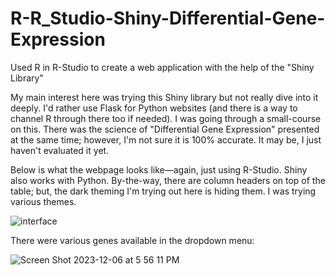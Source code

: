 # R-R_Studio-Shiny-Differential-Gene-Expression

Used R in R-Studio to create a web application with the help of the "Shiny Library"
&nbsp;

My main interest here was trying this Shiny library but not really dive into it deeply.  I'd rather use Flask for Python websites (and there is a way to channel R through there too if needed).   I was going through a small-course on this.  There was the science of "Differential Gene Expression" presented at the same time; however, I'm not sure it is 100% accurate.  It may be, I just haven't evaluated it yet.
&nbsp;

Below is what the webpage looks like—again, just using R-Studio.  Shiny also works with Python.  By-the-way, there are column headers on top of the table; but, the dark theming I'm trying out here is hiding them.   I was trying various themes.
&nbsp;

![interface](https://github.com/programweb/R-R_Studio-Shiny-Differential-Gene-Expression/assets/12736699/9e9dac1f-4da0-4390-ac60-e169db5b38b7)
&nbsp;

There were various genes available in the dropdown menu:
&nbsp;

![Screen Shot 2023-12-06 at 5 56 11 PM](https://github.com/programweb/R-R_Studio-Shiny-Differential-Gene-Expression/assets/12736699/3bfa7860-e76f-40c9-aefc-25f1338ecda0)
&nbsp;


